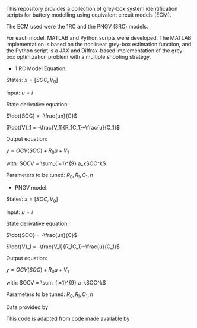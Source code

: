 This repository provides a collection of grey-box system identification scripts for battery modelling using equivalent circuit models (ECM).

The ECM used were the 1RC and the PNGV (3RC) models.

For each model, MATLAB and Python scripts were developed. The MATLAB implementation is based on the nonlinear grey-box estimation function, and the Python script is a JAX and Diffrax-based implementation of the grey-box optimization problem with a multiple shooting strategy.
 
- 1 RC Model Equation:

States: $x = [SOC, V_0]$

Input: $u=i$

State derivative equation:

$\dot{SOC} = -\frac{un}{C}$

$\dot{V}_1 = -\frac{V_1}{R_1C_1}+\frac{u}{C_1}$

Output equation:

$y = OCV(SOC)+R_0u+V_1$

with:
$OCV = \sum_{i=1}^{9} a_kSOC^k$

Parameters to be tuned: $R_0,R_!,C_1,n$

- PNGV model:

States: $x = [SOC, V_0]$

Input: $u=i$

State derivative equation:

$\dot{SOC} = -\frac{un}{C}$

$\dot{V}_1 = -\frac{V_1}{R_1C_1}+\frac{u}{C_1}$

Output equation:

$y = OCV(SOC)+R_0u+V_1$

with:
$OCV = \sum_{i=1}^{9} a_kSOC^k$

Parameters to be tuned: $R_0,R_!,C_1,n$

Data provided by 

This code is adapted from code made available by 
